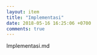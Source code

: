 ```yaml
---
layout: item
title: "Implementasi"
date: 2018-05-16 16:25:06 +0700
comments: true
---
```


Implementasi.md
